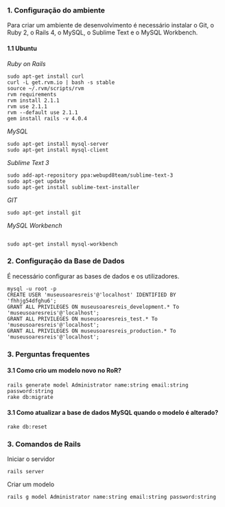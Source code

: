 ### 1. Configuração do ambiente
Para criar um ambiente de desenvolvimento é necessário instalar o Git, o Ruby 2, o Rails 4, o MySQL, o Sublime Text e o MySQL Workbench.

#### 1.1 Ubuntu
*Ruby on Rails*

```
sudo apt-get install curl
curl -L get.rvm.io | bash -s stable
source ~/.rvm/scripts/rvm
rvm requirements
rvm install 2.1.1
rvm use 2.1.1
rvm --default use 2.1.1
gem install rails -v 4.0.4
```

*MySQL*

```
sudo apt-get install mysql-server
sudo apt-get install mysql-client
```

*Sublime Text 3*

```
sudo add-apt-repository ppa:webupd8team/sublime-text-3
sudo apt-get update
sudo apt-get install sublime-text-installer
```
*GIT*

``` 
sudo apt-get install git 
```
*MySQL Workbench*

```

sudo apt-get install mysql-workbench
```
### 2. Configuração da Base de Dados
É necessário configurar as bases de dados e os utilizadores.

```
mysql -u root -p
CREATE USER 'museusoaresreis'@'localhost' IDENTIFIED BY 'fhhjg54dfghu6';
GRANT ALL PRIVILEGES ON museusoaresreis_development.* To 'museusoaresreis'@'localhost';
GRANT ALL PRIVILEGES ON museusoaresreis_test.* To 'museusoaresreis'@'localhost';
GRANT ALL PRIVILEGES ON museusoaresreis_production.* To 'museusoaresreis'@'localhost';
```
### 3. Perguntas frequentes
#### 3.1 Como crio um modelo novo no RoR?
```
rails generate model Administrator name:string email:string password:string
rake db:migrate
```
#### 3.1 Como atualizar a base de dados MySQL quando o modelo é alterado?
```
rake db:reset
```

### 3. Comandos de Rails
Iniciar o servidor

```
rails server
```

Criar um modelo

```
rails g model Administrator name:string email:string password:string
```

